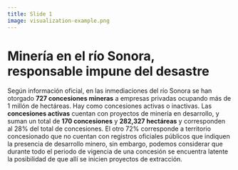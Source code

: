 ```yaml
---
title: Slide 1
image: visualization-example.png
---
```


# Minería en el río Sonora, responsable impune del desastre

Según información oficial, en las inmediaciones del río Sonora se han otorgado **727 concesiones mineras** a empresas privadas ocupando más de 1 millón de hectáreas. Hay como concesiones activas o inactivas. Las **concesiones activas** cuentan con proyectos de minería en desarrollo, y suman un total de **170 concesiones** y **282,327 hectáreas** y corresponden al 28% del total de concesiones. El otro 72% corresponde a territorio concesionado que no cuentan con registros oficiales públicos que indiquen la presencia de desarrollo minero, sin embargo, podemos considerar que durante todo el periodo de vigencia de una concesión se encuentra latente la posibilidad de que allí se inicien proyectos de extracción.
